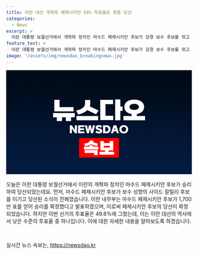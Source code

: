 ```yaml
---
title: 이란 대선 개혁파 페제시키안 54% 득표율로 최종 당선
categories:
  - News
excerpt: >
  이란 대통령 보궐선거에서 개혁파 정치인 마수드 페제시키안 후보가 강경 보수 후보를 꺾고 당선되었다. 전날 열린 결선 투표에서 1,700만 표를 얻어 확정 승리를 차지했으며, 투표율은 49.8%로 이전보다 높았지만 여전히 낮은 수준이다. 아울러, 이번 선거는 이란의 최초로 여성 부시장이 출마함으로써 주목받았다. 
feature_text: >
  이란 대통령 보궐선거에서 개혁파 정치인 마수드 페제시키안 후보가 강경 보수 후보를 꺾고 당선되었다. 전날 열린 결선 투표에서 1,700만 표를 얻어 확정 승리를 차지했으며, 투표율은 49.8%로 이전보다 높았지만 여전히 낮은 수준이다. 아울러, 이번 선거는 이란의 최초로 여성 부시장이 출마함으로써 주목받았다. 
image: '/assets/img/newsdao_breakingnews.jpg'
---
```


<p><img src="/assets/img/newsdao_breakingnews.jpg" alt="ontimetimes 속보" /></p>

<p>오늘은 이란 대통령 보궐선거에서 이란의 개혁파 정치인 마수드 페제시키안 후보가 승리하여 당선되었는데요. 먼저, 마수드 페제시키안 후보가 보수 성향의 사이드 잘릴리 후보를 이기고 당선된 소식이 전해졌습니다. 이란 내무부는 마수드 페제시키안 후보가 1,700만 표를 얻어 승리를 확정했다고 발표하였으며, 이로써 페제시키안 후보의 당선이 확정되었습니다. 하지만 이번 선거의 투표율은 49.8%에 그쳤는데, 이는 이란 대선의 역사에서 낮은 수준의 투표율 중 하나입니다. 이에 대한 자세한 내용을 알아보도록 하겠습니다. </p>

<p data-ke-size="size16">&nbsp;</p>
실시간 뉴스 속보는, <a href="https://newsdao.kr" rel="dofollow">https://newsdao.kr</a>


